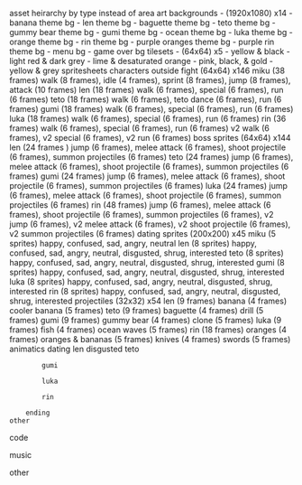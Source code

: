 asset heirarchy by type instead of area
art
	backgrounds - (1920x1080) x14
		- banana theme bg
		- len theme bg
		- baguette theme bg
		- teto theme bg
		- gummy bear theme bg
		- gumi theme bg
		- ocean theme bg
		- luka theme bg
		- orange theme bg
		- rin theme bg
		- purple oranges theme bg
		- purple rin theme bg
		- menu bg
		- game over bg
	tilesets - (64x64) x5
		- yellow & black
		- light red & dark grey
		- lime & desaturated orange
		- pink, black, & gold
		- yellow & grey
	spritesheets
		characters
			outside fight (64x64) x146
				miku (38 frames)
					walk (8 frames), idle (4 frames), sprint (8 frames), jump (8 frames), attack (10 frames)
				len (18 frames)
					walk (6 frames), special (6 frames), run (6 frames)
				teto (18 frames)
					walk (6 frames), teto dance (6 frames), run (6 frames)
				gumi (18 frames)
					walk (6 frames), special (6 frames), run (6 frames)
				luka (18 frames)
					walk (6 frames), special (6 frames), run (6 frames)
				rin (36 frames)
					walk (6 frames), special (6 frames), run (6 frames) v2 walk (6 frames), v2 special (6 frames), v2 run (6 frames)
			boss sprites (64x64) x144
				len (24 frames )
					jump (6 frames), melee attack (6 frames), shoot projectile (6 frames), summon projectiles (6 frames)
				teto (24 frames)
					jump (6 frames), melee attack (6 frames), shoot projectile (6 frames), summon projectiles (6 frames)
				gumi (24 frames)
					jump (6 frames), melee attack (6 frames), shoot projectile (6 frames), summon projectiles (6 frames)
				luka (24 frames)
					jump (6 frames), melee attack (6 frames), shoot projectile (6 frames), summon projectiles (6 frames)
				rin (48 frames)
					jump (6 frames), melee attack (6 frames), shoot projectile (6 frames), summon projectiles (6 frames), v2 jump (6 frames), v2 melee attack (6 frames), v2 shoot projectile (6 frames), v2 summon projectiles (6 frames)
			dating sprites (200x200) x45
				miku (5 sprites)
					happy, confused, sad, angry, neutral
				len (8 sprites)
					happy, confused, sad, angry, neutral, disgusted, shrug, interested
				teto (8 sprites)
					happy, confused, sad, angry, neutral, disgusted, shrug, interested
				gumi (8 sprites)
					happy, confused, sad, angry, neutral, disgusted, shrug, interested
				luka (8 sprites)
					happy, confused, sad, angry, neutral, disgusted, shrug, interested
				rin (8 sprites)
					happy, confused, sad, angry, neutral, disgusted, shrug, interested
		projectiles (32x32) x54
			len (9 frames)
				banana (4 frames)
				cooler banana (5 frames)
			teto (9 frames)
				baguette (4 frames)
				drill (5 frames)
			gumi (9 frames)
				gummy bear (4 frames)
				clone (5 frames)
			luka (9 frames)
				fish (4 frames)
				ocean waves (5 frames)
			rin (18 frames)
				oranges (4 frames)
				oranges & bananas (5 frames)
				knives (4 frames)
				swords (5 frames)
	animatics
		dating
			len
				disgusted
			teto
				
			gumi
				
			luka
				
			rin
				
		ending
	other
code
	
music
	
other
